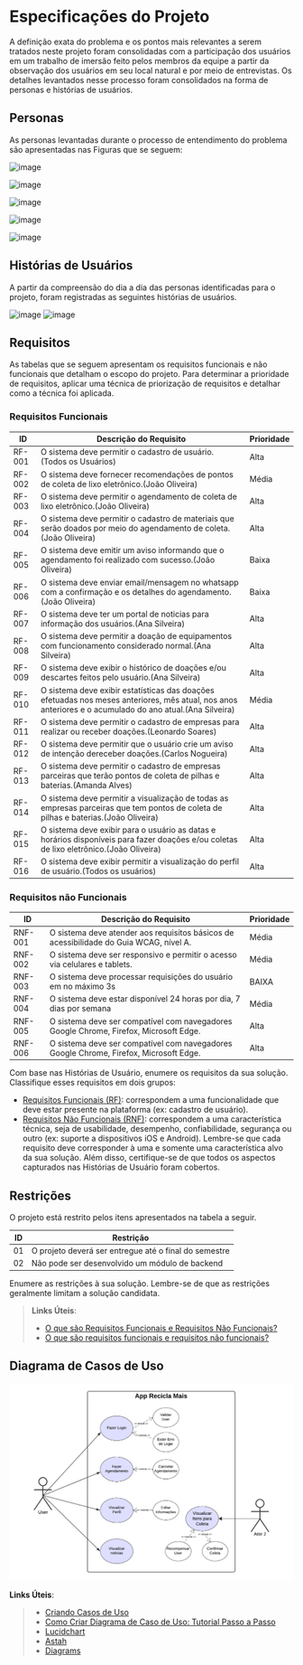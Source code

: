 # Especificações do Projeto

A definição exata do problema e os pontos mais relevantes a serem tratados neste projeto foram consolidadas com a participação dos usuários em um trabalho de imersão feito pelos membros da equipe a partir da observação dos usuários em seu local natural e por meio de entrevistas. Os detalhes levantados nesse processo foram consolidados na forma de personas e histórias de usuários.

## Personas

As personas levantadas durante o processo de entendimento do problema são apresentadas nas Figuras que se seguem:

![image](https://github.com/user-attachments/assets/bb4dba42-b963-484f-8c7e-96f435ab2990)

![image](https://github.com/user-attachments/assets/45c473bf-998c-4f39-aa09-7880d92c20a3)

![image](https://github.com/user-attachments/assets/9b051e14-89ea-4d1b-8823-eb20ca05e438)

![image](https://github.com/user-attachments/assets/4933dbcd-5003-451c-b6b7-373b8ada3bde)

![image](https://github.com/user-attachments/assets/ad506a0b-547c-4422-a6ee-d46fa1be67dc)



## Histórias de Usuários

A partir da compreensão do dia a dia das personas identificadas para o projeto, foram registradas as seguintes histórias de usuários.

![image](https://github.com/user-attachments/assets/fd962de0-da8f-4572-aa14-30986da810bd)
![image](https://github.com/user-attachments/assets/be18477e-15a7-4021-a2de-74d3175496d5)


## Requisitos

As tabelas que se seguem apresentam os requisitos funcionais e não funcionais que detalham o escopo do projeto. Para determinar a prioridade de requisitos, aplicar uma técnica de priorização de requisitos e detalhar como a técnica foi aplicada.

### Requisitos Funcionais

|    ID    | Descrição do Requisito  | Prioridade |
|------|-----------------------------------------|----|
|RF-001| O sistema deve permitir o cadastro de usuário. (Todos os Usuários) | Alta 
|RF-002| O sistema deve fornecer recomendações de pontos de coleta de lixo eletrônico.(João Oliveira)| Média | 
|RF-003| O sistema deve permitir o agendamento de coleta de lixo eletrônico.(João Oliveira)  | Alta |
|RF-004| O sistema deve permitir o cadastro de materiais que serão doados por meio do agendamento de coleta.(João Oliveira) | Alta |
|RF-005| O sistema deve emitir um aviso informando que o agendamento foi realizado com sucesso.(João Oliveira) | Baixa |
|RF-006| O sistema deve enviar email/mensagem no whatsapp com a confirmação e os detalhes do agendamento.(João Oliveira) | Baixa |
|RF-007| O sistema deve ter um portal de noticias para informação dos usuários.(Ana Silveira) | Alta |
|RF-008| O sistema deve permitir a doação de equipamentos com funcionamento considerado normal.(Ana Silveira) | Alta |
|RF-009| O sistema deve exibir o histórico de doações e/ou descartes feitos pelo usuário.(Ana Silveira) | Alta |
|RF-010| O sistema deve exibir estatísticas das doações efetuadas nos meses anteriores, mês atual, nos anos anteriores e o acumulado do ano atual.(Ana Silveira) | Média |
|RF-011| O sistema deve permitir o cadastro de empresas para realizar ou receber doações.(Leonardo Soares) | Alta |
|RF-012| O sistema deve permitir que o usuário crie um aviso de intenção dereceber doações.(Carlos Nogueira) | Alta |
|RF-013| O sistema deve permitir o cadastro de empresas parceiras que terão pontos de coleta de pilhas e baterias.(Amanda Alves) | Alta |
|RF-014| O sistema deve permitir a visualização de todas as empresas parceiras que tem pontos de coleta de pilhas e baterias.(João Oliveira) | Alta |
|RF-015| O sistema deve exibir para o usuário as datas e horários disponíveis para fazer doações e/ou coletas de lixo eletrônico.(João Oliveira) | Alta |
|RF-016| O sistema deve exibir permitir a visualização do perfil de usuário.(Todos os usuários) | Alta |

### Requisitos não Funcionais

|ID     | Descrição do Requisito  |Prioridade |
|-------|-------------------------|----|
|RNF-001| O sistema deve atender aos requisitos básicos de acessibilidade do Guia WCAG, nível A. | Média | 
|RNF-002| O sistema deve ser responsivo e permitir o acesso via celulares e tablets. | Média | 
|RNF-003| O sistema deve processar requisições do usuário em no máximo 3s |  BAIXA |
|RNF-004| O sistema deve estar disponível 24 horas por dia, 7 dias por semana |  Média |
|RNF-005| O sistema deve ser compatível com navegadores Google Chrome, Firefox, Microsoft Edge. |  Alta |
|RNF-006| O sistema deve ser compatível com navegadores Google Chrome, Firefox, Microsoft Edge. |  Alta |

Com base nas Histórias de Usuário, enumere os requisitos da sua solução. Classifique esses requisitos em dois grupos:

- [Requisitos Funcionais
 (RF)](https://pt.wikipedia.org/wiki/Requisito_funcional):
 correspondem a uma funcionalidade que deve estar presente na
  plataforma (ex: cadastro de usuário).
- [Requisitos Não Funcionais
  (RNF)](https://pt.wikipedia.org/wiki/Requisito_n%C3%A3o_funcional):
  correspondem a uma característica técnica, seja de usabilidade,
  desempenho, confiabilidade, segurança ou outro (ex: suporte a
  dispositivos iOS e Android).
Lembre-se que cada requisito deve corresponder à uma e somente uma
característica alvo da sua solução. Além disso, certifique-se de que
todos os aspectos capturados nas Histórias de Usuário foram cobertos.

## Restrições

O projeto está restrito pelos itens apresentados na tabela a seguir.

|ID| Restrição                                             |
|--|-------------------------------------------------------|
|01| O projeto deverá ser entregue até o final do semestre |
|02| Não pode ser desenvolvido um módulo de backend        |

Enumere as restrições à sua solução. Lembre-se de que as restrições geralmente limitam a solução candidata.

> **Links Úteis**:
> - [O que são Requisitos Funcionais e Requisitos Não Funcionais?](https://codificar.com.br/requisitos-funcionais-nao-funcionais/)
> - [O que são requisitos funcionais e requisitos não funcionais?](https://analisederequisitos.com.br/requisitos-funcionais-e-requisitos-nao-funcionais-o-que-sao/)

## Diagrama de Casos de Uso

![Diagrama de Casos de Uso](img/UMLusecases.png)

 **Links Úteis**:
> - [Criando Casos de Uso](https://www.ibm.com/docs/pt-br/elm/6.0?topic=requirements-creating-use-cases)
> - [Como Criar Diagrama de Caso de Uso: Tutorial Passo a Passo](https://gitmind.com/pt/fazer-diagrama-de-caso-uso.html/)
> - [Lucidchart](https://www.lucidchart.com/)
> - [Astah](https://astah.net/)
> - [Diagrams](https://app.diagrams.net/)
